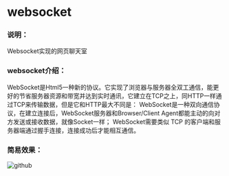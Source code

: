 # websocket

### 说明：
Websocket实现的网页聊天室

### websocket介绍：
WebSocket是Html5一种新的协议。它实现了浏览器与服务器全双工通信，能更好的节省服务器资源和带宽并达到实时通讯，它建立在TCP之上，同HTTP一样通过TCP来传输数据，但是它和HTTP最大不同是：
WebSocket是一种双向通信协议，在建立连接后，WebSocket服务器和Browser/Client Agent都能主动的向对方发送或接收数据，就像Socket一样；
WebSocket需要类似 TCP 的客户端和服务器端通过握手连接，连接成功后才能相互通信。

### 简易效果：
![github](https://github.com/fupengfei058/websocket/blob/master/1.png)
